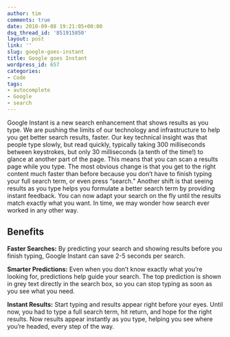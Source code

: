 ```yaml
---
author: tim
comments: true
date: 2010-09-08 19:21:05+00:00
dsq_thread_id: '851915850'
layout: post
link: ''
slug: google-goes-instant
title: Google goes Instant
wordpress_id: 657
categories:
- Code
tags:
- autocomplete
- Google
- search
---
```


Google Instant is a new search enhancement that shows results as you type. We
are pushing the limits of our technology and infrastructure to help you get
better search results, faster. Our key technical insight was that people type
slowly, but read quickly, typically taking 300 milliseconds between
keystrokes, but only 30 milliseconds (a tenth of the time!) to glance at
another part of the page. This means that you can scan a results page while
you type. The most obvious change is that you get to the right content much
faster than before because you don’t have to finish typing your full search
term, or even press “search.” Another shift is that seeing results as you type
helps you formulate a better search term by providing instant feedback. You
can now adapt your search on the fly until the results match exactly what you
want. In time, we may wonder how search ever worked in any other way.

## Benefits

**Faster Searches:** By predicting your search and showing results before you finish typing, Google Instant can save 2-5 seconds per search. 

**Smarter Predictions:** Even when you don’t know exactly what you’re looking for, predictions help guide your search. The top prediction is shown in grey text directly in the search box, so you can stop typing as soon as you see what you need. 

**Instant Results:** Start typing and results appear right before your eyes. Until now, you had to type a full search term, hit return, and hope for the right results. Now results appear instantly as you type, helping you see where you’re headed, every step of the way.